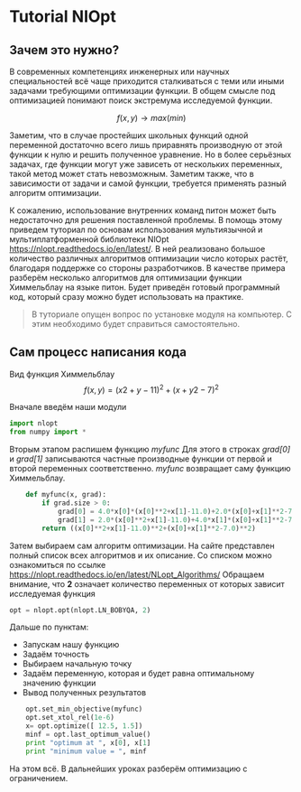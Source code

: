 # Tutorial NlOpt
## Зачем это нужно?
В современных компетенциях инженерных или научных специальностей всё чаще приходится сталкиваться с теми или иными задачами требующими оптимизации функции. 
В общем смысле под оптимизацией понимают поиск экстремума исследуемой функции.

$$f(x,y) \rightarrow max(min)$$

Заметим, что в случае простейших школьных функций одной переменной достаточно всего лишь приравнять производную от этой функции к нулю и решить полученное уравнение.
Но в более серьёзных задачах, где функции могут уже зависеть от нескольких переменных, такой метод может стать невозможным. Заметим также, что в зависимости от задачи 
и самой функции, требуется применять разный алгоритм оптимизации. 

К сожалению, использование внутренних команд питон может быть недостаточно для решения поставленной проблемы. В помощь этому приведем туториал по основам использования 
мультиязычной и мультиплатформенной библиотеки NlOpt https://nlopt.readthedocs.io/en/latest/. В ней реализовано большое количество различных алгоритмов оптимизации число которых растёт, благодаря поддержке со стороны разработчиков. В качестве примера разберём несколько алгоритмов для оптимизации функции  Химмельблау на языке питон. Будет приведён готовый программный код, который сразу можно будет использовать на практике.

> В туториале опущен вопрос по установке модуля на компьютер. С этим необходимо будет справиться самостоятельно.

## Сам процесс написания кода
Вид функция Химмельблау
$$f(x,y)=(x2+y-11)^2+(x+y2-7)^2$$

Вначале введём наши модули
```py
import nlopt 
from numpy import *
```

Вторым этапом распишем функцию *myfunc* 
Для этого в строках *grad[0]* и *grad[1]* записываются частные производные функции от первой и второй переменных соответственно. *myfunc* возвращает саму функцию Химмельблау.

```py
    def myfunc(x, grad):
        if grad.size > 0: 
            grad[0] = 4.0*x[0]*(x[0]**2+x[1]-11.0)+2.0*(x[0]+x[1]**2-7.0)
            grad[1] = 2.0*(x[0]**2+x[1]-11.0)+4.0*x[1]*(x[0]+x[1]**2-7.0)
        return ((x[0]**2+x[1]-11.0)**2+(x[0]+x[1]**2-7.0)**2)
```
Затем выбираем сам алгоритм оптимизации. На сайте представлен полный список всех алгоритмов и их описание. Со списком можно ознакомиться по ссылке https://nlopt.readthedocs.io/en/latest/NLopt_Algorithms/ Обращаем внимание, что **2** означает количество переменных от которых зависит исследуемая функция
```py
opt = nlopt.opt(nlopt.LN_BOBYQA, 2)
```
Дальше по пунктам:
- Запускам нашу функцию
- Задаём точность
- Выбираем начальную точку
- Задаём переменную, которая и будет равна оптимальному значению функции
- Вывод полученных результатов

```py
    opt.set_min_objective(myfunc)
    opt.set_xtol_rel(1e-6)
    x= opt.optimize([ 12.5, 1.5])
    minf = opt.last_optimum_value()
    print "optimum at ", x[0], x[1] 
    print "minimum value = ", minf
```

На этом всё. В дальнейших уроках разберём оптимизацию с ограничением.
